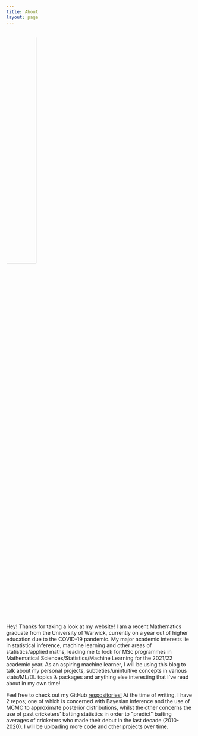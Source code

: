 ```yaml
---
title: About
layout: page
---
```

<img style=" border-radius: 100%; width: 40%; " alt="{{ site.name }}" src="{% if site.external-image %}{{ site.picture }}{% else %}{{ site.url }}/{{ site.picture }}{% endif %}" />
<br>
<br>
<p>Hey! Thanks for taking a look at my website! I am a recent Mathematics graduate from the University of Warwick, currently on a year out of higher education due to the COVID-19 pandemic. My major academic interests lie in statistical inference, machine learning and other areas of statistics/applied maths, leading me to look for MSc programmes in Mathematical Sciences/Statistics/Machine Learning for the 2021/22 academic year. As an aspiring machine learner, I will be using this blog to talk about my personal projects, subtleties/unintuitive concepts in various stats/ML/DL topics & packages and anything else interesting that I've read about in my own time!</p>

<p>Feel free to check out my GitHub <a href="https://github.com/rushilg99">respositories!</a> At the time of writing, I have 2 repos; one of which is concerned with Bayesian inference and the use of MCMC to approximate posterior distributions, whilst the other concerns the use of past cricketers' batting statistics in order to "predict" batting averages of cricketers who made their debut in the last decade (2010-2020). I will be uploading more code and other projects over time.</p>
